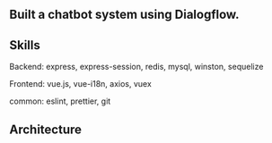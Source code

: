 ## Built a chatbot system using Dialogflow.

## Skills

Backend: express, express-session, redis, mysql, winston, sequelize

Frontend: vue.js, vue-i18n, axios, vuex

common: eslint, prettier, git

## Architecture

[](./dialogflow_archi.png)
